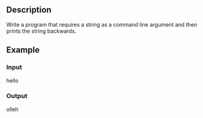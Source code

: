 ## Description
Write a program that requires a string as a command line argument and then prints the string backwards.

## Example

### Input
hello
### Output
olleh
